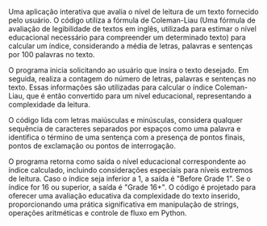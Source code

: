 Uma aplicação interativa que avalia o nível de leitura de um texto fornecido pelo usuário. O código utiliza a fórmula de Coleman-Liau (Uma fórmula de avaliação de legibilidade de textos em inglês, utilizada para estimar o nível educacional necessário para compreender um determinado texto) para calcular um índice, considerando a média de letras, palavras e sentenças por 100 palavras no texto.

O programa inicia solicitando ao usuário que insira o texto desejado. Em seguida, realiza a contagem do número de letras, palavras e sentenças no texto. Essas informações são utilizadas para calcular o índice Coleman-Liau, que é então convertido para um nível educacional, representando a complexidade da leitura.

O código lida com letras maiúsculas e minúsculas, considera qualquer sequência de caracteres separados por espaços como uma palavra e identifica o término de uma sentença com a presença de pontos finais, pontos de exclamação ou pontos de interrogação.

O programa retorna como saída o nível educacional correspondente ao índice calculado, incluindo considerações especiais para níveis extremos de leitura. Caso o índice seja inferior a 1, a saída é "Before Grade 1". Se o índice for 16 ou superior, a saída é "Grade 16+". O código é projetado para oferecer uma avaliação educativa da complexidade do texto inserido, proporcionando uma prática significativa em manipulação de strings, operações aritméticas e controle de fluxo em Python.

